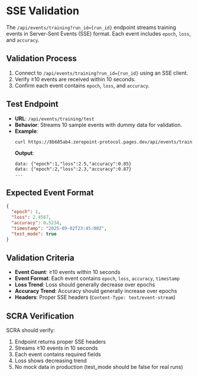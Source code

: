 # SSE Validation

The `/api/events/training?run_id={run_id}` endpoint streams training events in Server-Sent Events (SSE) format. Each event includes `epoch`, `loss`, and `accuracy`.

## Validation Process
1. Connect to `/api/events/training?run_id={run_id}` using an SSE client.
2. Verify ≥10 events are received within 10 seconds.
3. Confirm each event contains `epoch`, `loss`, and `accuracy`.

## Test Endpoint
- **URL**: `/api/events/training/test`
- **Behavior**: Streams 10 sample events with dummy data for validation.
- **Example**:
  ```bash
  curl https://8b685ab4.zeropoint-protocol.pages.dev/api/events/training/test
  ```
  **Output**:
  ```
  data: {"epoch":1,"loss":2.5,"accuracy":0.85}
  data: {"epoch":2,"loss":2.3,"accuracy":0.87}
  ...
  ```

## Expected Event Format
```json
{
  "epoch": 1,
  "loss": 2.4567,
  "accuracy": 0.5234,
  "timestamp": "2025-09-02T23:45:00Z",
  "test_mode": true
}
```

## Validation Criteria
- **Event Count**: ≥10 events within 10 seconds
- **Event Format**: Each event contains `epoch`, `loss`, `accuracy`, `timestamp`
- **Loss Trend**: Loss should generally decrease over epochs
- **Accuracy Trend**: Accuracy should generally increase over epochs
- **Headers**: Proper SSE headers (`Content-Type: text/event-stream`)

## SCRA Verification
SCRA should verify:
1. Endpoint returns proper SSE headers
2. Streams ≥10 events in 10 seconds
3. Each event contains required fields
4. Loss shows decreasing trend
5. No mock data in production (test_mode should be false for real runs)
